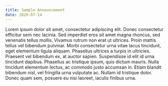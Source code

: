 ```yaml
---
title: Sample Announcement
date: 2020-07-14
---
```


Lorem ipsum dolor sit amet, consectetur adipiscing elit. Donec consectetur efficitur sem nec lacinia. Sed imperdiet eros sit amet magna rhoncus, sed venenatis tellus mollis. Vivamus rutrum non erat ut ultrices. Proin mattis tellus vel bibendum pulvinar. Morbi consectetur urna vitae lacus tincidunt, eget elementum ligula aliquam. Phasellus ultrices a turpis in ultricies. Praesent vel bibendum ex, at auctor sapien. Suspendisse id elit id urna tincidunt dapibus. Phasellus ac tristique ipsum, quis dictum mauris. Nulla tincidunt elementum lectus, ac commodo justo accumsan in. Etiam blandit bibendum nisl, vel fringilla urna vulputate ac. Nullam id tristique dolor. Donec quam sem, posuere eu nisi laoreet, iaculis finibus urna. 
